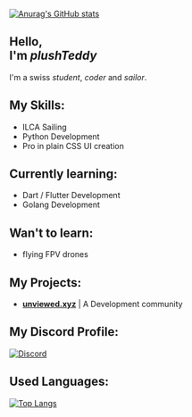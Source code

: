 [![Anurag's GitHub stats](https://github-readme-stats.vercel.app/api?username=plushTeddy)](https://github.com/anuraghazra/github-readme-stats)


Hello, \
I'm _plushTeddy_
-

I'm a swiss _student_, _coder_ and _sailor_.


My Skills:
-

- ILCA Sailing
- Python Development
- Pro in plain CSS UI creation


Currently learning:
-

- Dart / Flutter Development
- Golang Development


Wan't to learn:
-

- flying FPV drones


My Projects:
-

- __[unviewed.xyz](https://unviewed.xyz)__ | A Development community


My Discord Profile:
-
[![Discord](https://lanyard-profile-readme.vercel.app/api/755112341548433489?theme=light&bg=809ecf&animated=true&hideDiscrim=false&borderRadius=49px&hideTimestamp=true&)](https://discord.com/users/755112341548433489)

Used Languages:
-
[![Top Langs](https://github-readme-stats.vercel.app/api/top-langs/?username=plushteddy&langs_count=8)](https://github.com/anuraghazra/github-readme-stats)
